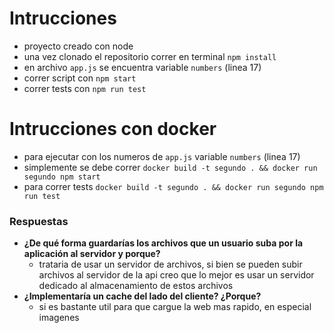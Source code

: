 # Intrucciones 
- proyecto creado con node
- una vez clonado el repositorio correr en terminal `npm install`
- en archivo `app.js` se encuentra variable `numbers` (linea 17) 
- correr script con `npm start`
- correr tests con `npm run test`
# Intrucciones con docker
- para ejecutar con los numeros de `app.js` variable `numbers` (linea 17) 
- simplemente se debe correr `docker build -t segundo . && docker run segundo npm start`
- para correr tests `docker build -t segundo . && docker run segundo npm run test`
### Respuestas
- **¿De qué forma guardarías los archivos que un usuario suba por la aplicación al servidor
y porque?**
    - trataria de usar un servidor de archivos, si bien se pueden subir archivos al servidor de la api creo que lo mejor es usar un servidor dedicado al almacenamiento de estos archivos
- **¿Implementaría un cache del lado del cliente? ¿Porque?**
    - si es bastante util para que cargue la web mas rapido, en especial imagenes
